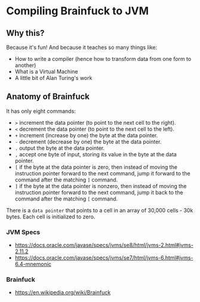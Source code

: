 # Compiling Brainfuck to JVM

## Why this?

Because it's fun! And because it teaches so many things like:

- How to write a compiler (hence how to transform data from one form to another)
- What is a Virtual Machine
- A little bit of Alan Turing's work

## Anatomy of Brainfuck

It has only eight commands:

- `>` increment the data pointer (to point to the next cell to the right).
- `<` decrement the data pointer (to point to the next cell to the left).
- `+` increment (increase by one) the byte at the data pointer.
- `-` decrement (decrease by one) the byte at the data pointer.
- `.` output the byte at the data pointer.
- `,` accept one byte of input, storing its value in the byte at the data pointer.
- `[` if the byte at the data pointer is zero, then instead of moving the instruction pointer forward to the next
    command, jump it forward to the command after the matching `]` command.
- `]` if the byte at the data pointer is nonzero, then instead of moving the instruction pointer forward to the next
    command, jump it back to the command after the matching `[` command.

There is a `data pointer` that points to a cell in an array of 30,000 cells - 30k bytes. Each cell is initialized to zero.

### JVM Specs

- https://docs.oracle.com/javase/specs/jvms/se8/html/jvms-2.html#jvms-2.11.2
- https://docs.oracle.com/javase/specs/jvms/se7/html/jvms-6.html#jvms-6.4-mnemonic

### Brainfuck

- https://en.wikipedia.org/wiki/Brainfuck
